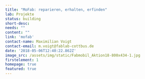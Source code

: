 ```yaml
---
title: "MoFab: reparieren, erhalten, erfinden"
lab: Projekte
status: building
short-desc:
needs: ""
content: ""
link: 'mofab'
contact-name: Maximilian Voigt
contact-email: m.voigt@fablab-cottbus.de
date: '2018-05-06T12:40:22.862Z'
image_src: /assets/img/static/Fabmobil_Aktion18-800x434-1.jpg
firstelement: 1
homepage: true
featured: true
---
```


